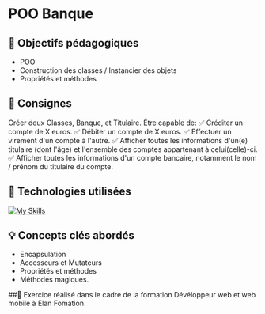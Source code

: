 # POO Banque

## 🎯 Objectifs pédagogiques
- POO 
- Construction des classes / Instancier des objets
- Propriétés et méthodes

## 📝 Consignes
Créer deux Classes, Banque, et Titulaire. 
Être capable de: 
  :white_check_mark: Créditer un compte de X euros.
  :white_check_mark: Débiter un compte de X euros.
  :white_check_mark: Effectuer un virement d'un compte à l'autre.
  :white_check_mark: Afficher toutes les informations d'un(e) titulaire (dont l'âge) et l'ensemble des comptes
                     appartenant à celui(celle)-ci.
  :white_check_mark: Afficher toutes les informations d'un compte bancaire, notamment le nom / prénom du
                     titulaire du compte.
                     
## 🔧 Technologies utilisées
[![My Skills](https://skillicons.dev/icons?i=php)](https://skillicons.dev)

## 💡 Concepts clés abordés
- Encapsulation
- Accesseurs et Mutateurs
- Propriétés et méthodes
- Méthodes magiques.

##:book: 
Exercice réalisé dans le cadre de la formation Dévéloppeur web et web mobile à Elan Fomation.
